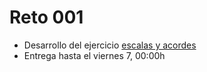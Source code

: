 # Reto 001

- Desarrollo del ejercicio [escalas y acordes](https://github.com/puntoReflex/.github/blob/main/retos&proyectos/escalasAcordes.md)
- Entrega hasta el viernes 7, 00:00h
 